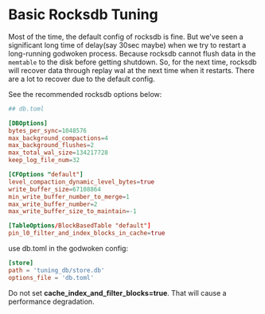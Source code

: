 # Basic Rocksdb Tuning

Most of the time, the default config of rocksdb is fine. But we've seen a significant long time of delay(say 30sec maybe) when we try to restart a long-running godwoken process. Because rocksdb cannot flush data in the `memtable` to the disk before getting shutdown. So, for the next time, rocksdb will recover data through replay wal at the next time when it restarts. There are a lot to recover due to the default config.

See the recommended rocksdb options below:

```toml
## db.toml

[DBOptions]
bytes_per_sync=1048576
max_background_compactions=4
max_background_flushes=2
max_total_wal_size=134217728
keep_log_file_num=32

[CFOptions "default"]
level_compaction_dynamic_level_bytes=true
write_buffer_size=67108864
min_write_buffer_number_to_merge=1
max_write_buffer_number=2
max_write_buffer_size_to_maintain=-1

[TableOptions/BlockBasedTable "default"]
pin_l0_filter_and_index_blocks_in_cache=true
```

use db.toml in the godwoken config:
```toml
[store]
path = 'tuning_db/store.db'
options_file = 'db.toml'
```

Do not set **cache_index_and_filter_blocks=true**. That will cause a performance degradation.
